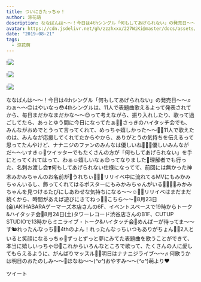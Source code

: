 ```yaml
---
title: ついにきたっちゃ！
author: 涼花萌
description: ななばんは〜〜！今日は4thシングル「何もしてあげられない」の発売日〜〜♬わぁ〜〜😊はやいなっ😳4thシングルは、11人で表題曲歌えるよって発表されてから、毎日まだかなまだかな〜〜😊って考えながら、振り入れし...
avatar: https://cdn.jsdelivr.net/gh/zzzhxxx/227WiKi@master/docs/assets/photo/avatar/moe.jpg
date: "2019-08-21"
tags:
  - 涼花萌
---
```


!![](https://cdn.jsdelivr.net/gh/zzzhxxx/227WiKi-image@master/blog-image/moe-2019-08-21_1.jpg)

!![](https://cdn.jsdelivr.net/gh/zzzhxxx/227WiKi-image@master/blog-image/moe-2019-08-21_2.jpg)

!![](https://cdn.jsdelivr.net/gh/zzzhxxx/227WiKi-image@master/blog-image/moe-2019-08-21_3.jpg)


ななばんは〜〜！今日は4thシングル「何もしてあげられない」の発売日〜〜♬わぁ〜〜😊はやいなっ😳4thシングルは、11人で表題曲歌えるよって発表されてから、毎日まだかなまだかな〜〜😊って考えながら、振り入れしたり、歌って過ごしてたら、あっとゆう間に今日になってたぁ🐥💓さっきのハイタッチ会でも、みんながおめでとうって言ってくれて、めっちゃ嬉しかった〜〜🥺💓11人で歌えたのは、みんなが応援してくれてたからやから、ありがとうの気持ちを伝えるって思ってたんやけど、ナナニジのファンのみんなは優しいね🥺💓💓優しいみんながだ〜〜いすき☺️💓ツイッターでもたくさんの方が「何もしてあげられない」を手にとってくれてはって、わぁ☺️嬉しいなぁ😊ってなりました💓理解者でも行った、名刺お渡し会❣️何もしてあげられない仕様になってて、前回には無かった神木みかみちゃんのお名前が💓うれちぃ🥺💓💓リリイベ中に流れてるMVにもみかみちゃんいるし、飾ってくれてはるポスターにもみかみちゃんがいる🥺💓💓💓みかみちゃんを見つけるたびにしあわせな気持ちになる〜〜☺️💓💓リリイベはまだまだ続くから、時間があえば遊びにきてねっ💓🦙こちら〜〜🦙8月23日(金)AKIHABARAゲーマーズ本店さんの6F、イベントスペースで19時からトーク&ハイタッチ会🌟8月24日(土)タワーレコード渋谷店さんのB1F、CUTUP STUDIOで13時からミニライブ・トーク&ハイタッチ会🌟めんばーが待ってま〜〜す🐿れったんなっち💓💓4thのよん！れったんなっちいつもありがちょん💓💓2人といると笑顔になるっちゃ💓ずっとずっと夢にみてた表題曲を歌うことができて、本当に嬉しいっちゃ😊💓これからいろんなところで歌って、たくさんの人に愛してもらえるように、がんばりマッスル💪🏻明日はナナニジライブ〜〜♬何歌うかは明日のおたのしみ〜〜🌟ほなね〜〜(*^o^*)おやすみ〜〜(*^o^*)萌より❤︎


ツイート



